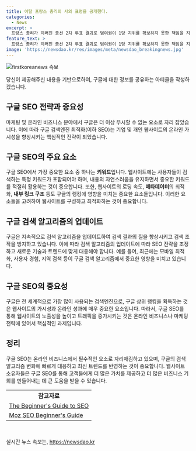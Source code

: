 ```yaml
---
title: 아탈 프랑스 총리의 사의 표명을 공개했다.
categories:
  - News
excerpt: >
  프랑스 총리가 치러진 총선 2차 투표 결과로 범여권이 1당 지위를 확보하지 못한 책임을 지고 대통령에게 사의를 표명하겠다 밝히는 소식이 전해졌다.
feature_text: >
  프랑스 총리가 치러진 총선 2차 투표 결과로 범여권이 1당 지위를 확보하지 못한 책임을 지고 대통령에게 사의를 표명하겠다 밝히는 소식이 전해졌다.
image: 'https://newsdao.kr/res/images/meta/newsdao_breakingnews.jpg'
---
```


<p><img src="https://newsdao.kr/res/images/meta/newsdao_breakingnews.jpg" alt="firstkoreanews 속보" /></p>

<p>당신이 제공해주신 내용을 기반으로하여, 구글에 대한 정보를 공유하는 아티클을 작성하겠습니다.</p>

<h2 data-ke-size="size26">구글 SEO 전략과 중요성</h2>

<p data-ke-size="size16">마케팅 및 온라인 비즈니스 분야에서 구글은 더 이상 무시할 수 없는 요소로 자리 잡았습니다. 이에 따라 구글 검색엔진 최적화(이하 SEO)는 기업 및 개인 웹사이트의 온라인 가시성을 향상시키는 핵심적인 전략이 되었습니다.</p>

<h2 data-ke-size="size26">구글 SEO의 주요 요소</h2>

<p data-ke-size="size16">구글 SEO에서 가장 중요한 요소 중 하나는 <b>키워드</b>입니다. 웹사이트에는 사용자들이 검색하는 특정 키워드가 포함되어야 하며, 내용의 자연스러움을 유지하면서 중요한 키워드를 적절히 활용하는 것이 중요합니다. 또한, 웹사이트의 로딩 속도, <b>메타데이터</b>의 최적화, <b>내부 링크 구조</b> 등도 구글의 랭킹에 영향을 미치는 중요한 요소들입니다. 이러한 요소들을 고려하여 웹사이트를 구성하고 최적화하는 것이 중요합니다.</p>

<h2 data-ke-size="size26">구글 검색 알고리즘의 업데이트</h2>

<p data-ke-size="size16">구글은 지속적으로 검색 알고리즘을 업데이트하여 검색 결과의 질을 향상시키고 검색 조작을 방지하고 있습니다. 이에 따라 검색 알고리즘의 업데이트에 따라 SEO 전략을 조정하고 새로운 기술과 트렌드에 맞게 대응해야 합니다. 예를 들어, 최근에는 모바일 최적화, 사용자 경험, 지역 검색 등이 구글 검색 알고리즘에서 중요한 영향을 미치고 있습니다.</p>

<h2 data-ke-size="size26">구글 SEO의 중요성</h2>

<p data-ke-size="size16">구글은 전 세계적으로 가장 많이 사용되는 검색엔진으로, 구글 상위 랭킹을 획득하는 것은 웹사이트의 가시성과 온라인 성과에 매우 중요한 요소입니다. 따라서, 구글 SEO를 통해 웹사이트의 노출성을 높이고 트래픽을 증가시키는 것은 온라인 비즈니스나 마케팅 전략에 있어서 핵심적인 과제입니다.</p>

<h2 data-ke-size="size26">정리</h2>

<p data-ke-size="size16">구글 SEO는 온라인 비즈니스에서 필수적인 요소로 자리매김하고 있으며, 구글의 검색 알고리즘 변화에 빠르게 대응하고 최신 트렌드를 반영하는 것이 중요합니다. 웹사이트 소유자들은 구글 SEO를 통해 고객들에게 더 많은 가치를 제공하고 더 많은 비즈니스 기회를 만들어내는 데 큰 도움을 받을 수 있습니다.</p>

<table>
  <tr>
    <td style="text-align: center; height: 17px;"><b>참고자료</b></td>
  </tr>
  <tr>
    <td style="text-align: left; height: 17px;"><a href="https://www.searchenginejournal.com/seo-guide/">The Beginner's Guide to SEO</a></td>
  </tr>
  <tr>
    <td style="text-align: left; height: 17px;"><a href="https://moz.com/beginners-guide-to-seo">Moz SEO Beginner's Guide</a></td>
  </tr>
</table>

<p data-ke-size="size16">&nbsp;</p>
실시간 뉴스 속보는, <a href="https://newsdao.kr" rel="dofollow">https://newsdao.kr</a>


